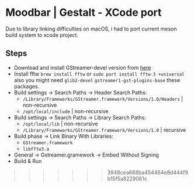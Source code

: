 # Moodbar | Gestalt - XCode port

Due to library linking difficulties on macOS, i had to port current meson build system to xcode project.

## Steps
* Download and install GStreamer-devel version from [here](https://gstreamer.freedesktop.org/data/pkg/osx/)
* Install fftw ```brew install fftw``` or ```sudo port install fftw-3 +universal``` also you might need ```glib2-devel``` ```gstreamer1-gst-plugins-base``` these packages.
* Build settings -> Search Paths -> Header Search Paths:
    * ```/Library/Frameworks/GStreamer.framework/Versions/1.0/Headers``` | non-recursive
    * ```/opt/local/include``` | non-recursive
* Build settings -> Search Paths -> Library Search Paths:
   * ```/opt/local/lib``` | non-recursive
   * ```/Library/Frameworks/GStreamer.framework/Versions/1.0``` | recursive
* Build phase -> Link Binary With Libraries:
    * ```GStreamer.framework```
    * ```libfftw3.a```
* General -> Gstreamer.gramework -> Embed Without Signing
* Build & Run

>>>>>>> 3948cea668ba454464e8d444f9b15f5a8229061c
